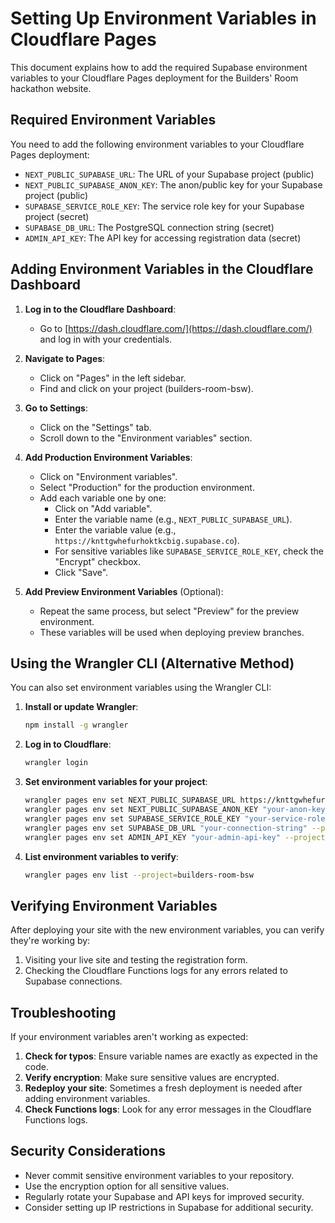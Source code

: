 # Setting Up Environment Variables in Cloudflare Pages

This document explains how to add the required Supabase environment variables to your Cloudflare Pages deployment for the Builders' Room hackathon website.

## Required Environment Variables

You need to add the following environment variables to your Cloudflare Pages deployment:

- `NEXT_PUBLIC_SUPABASE_URL`: The URL of your Supabase project (public)
- `NEXT_PUBLIC_SUPABASE_ANON_KEY`: The anon/public key for your Supabase project (public)
- `SUPABASE_SERVICE_ROLE_KEY`: The service role key for your Supabase project (secret)
- `SUPABASE_DB_URL`: The PostgreSQL connection string (secret)
- `ADMIN_API_KEY`: The API key for accessing registration data (secret)

## Adding Environment Variables in the Cloudflare Dashboard

1. **Log in to the Cloudflare Dashboard**:
   - Go to [https://dash.cloudflare.com/](https://dash.cloudflare.com/) and log in with your credentials.

2. **Navigate to Pages**:
   - Click on "Pages" in the left sidebar.
   - Find and click on your project (builders-room-bsw).

3. **Go to Settings**:
   - Click on the "Settings" tab.
   - Scroll down to the "Environment variables" section.

4. **Add Production Environment Variables**:
   - Click on "Environment variables".
   - Select "Production" for the production environment.
   - Add each variable one by one:
     - Click on "Add variable".
     - Enter the variable name (e.g., `NEXT_PUBLIC_SUPABASE_URL`).
     - Enter the variable value (e.g., `https://knttgwhefurhoktkcbig.supabase.co`).
     - For sensitive variables like `SUPABASE_SERVICE_ROLE_KEY`, check the "Encrypt" checkbox.
     - Click "Save".

5. **Add Preview Environment Variables** (Optional):
   - Repeat the same process, but select "Preview" for the preview environment.
   - These variables will be used when deploying preview branches.

## Using the Wrangler CLI (Alternative Method)

You can also set environment variables using the Wrangler CLI:

1. **Install or update Wrangler**:
   ```bash
   npm install -g wrangler
   ```

2. **Log in to Cloudflare**:
   ```bash
   wrangler login
   ```

3. **Set environment variables for your project**:
   ```bash
   wrangler pages env set NEXT_PUBLIC_SUPABASE_URL https://knttgwhefurhoktkcbig.supabase.co --project=builders-room-bsw
   wrangler pages env set NEXT_PUBLIC_SUPABASE_ANON_KEY "your-anon-key" --project=builders-room-bsw
   wrangler pages env set SUPABASE_SERVICE_ROLE_KEY "your-service-role-key" --project=builders-room-bsw --secret
   wrangler pages env set SUPABASE_DB_URL "your-connection-string" --project=builders-room-bsw --secret
   wrangler pages env set ADMIN_API_KEY "your-admin-api-key" --project=builders-room-bsw --secret
   ```

4. **List environment variables to verify**:
   ```bash
   wrangler pages env list --project=builders-room-bsw
   ```

## Verifying Environment Variables

After deploying your site with the new environment variables, you can verify they're working by:

1. Visiting your live site and testing the registration form.
2. Checking the Cloudflare Functions logs for any errors related to Supabase connections.

## Troubleshooting

If your environment variables aren't working as expected:

1. **Check for typos**: Ensure variable names are exactly as expected in the code.
2. **Verify encryption**: Make sure sensitive values are encrypted.
3. **Redeploy your site**: Sometimes a fresh deployment is needed after adding environment variables.
4. **Check Functions logs**: Look for any error messages in the Cloudflare Functions logs.

## Security Considerations

- Never commit sensitive environment variables to your repository.
- Use the encryption option for all sensitive values.
- Regularly rotate your Supabase and API keys for improved security.
- Consider setting up IP restrictions in Supabase for additional security.